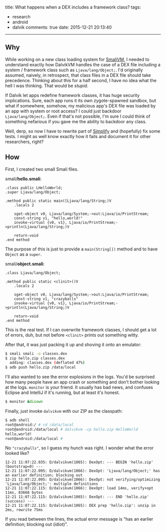 title: What happens when a DEX includes a framework class?
tags:
  - research
  - android
  - dalvik
comments: true
date: 2015-12-21 20:13:40
---

## Why
While working on a new class loading system for [SmaliVM](https://github.com/CalebFenton/simplify/tree/master/smalivm), I needed to understand exactly how DalvikVM handles the case of a DEX file including a system / framework class such as `Ljava/lang/Object;`. I'd originally assumed, naively, in retrospect, that class files in a DEX file should take precedence. Thinking about this for a half second, I have no idea what the hell I was thinking. That would be _stupid_.
<!-- more -->

If Dalvik let apps redefine framework classes, it has huge security implications. Sure, each app runs it its own zygote-spawned sandbox, but what if somewhere, somehow, my malicious app's DEX file was loaded by an app with system or root access? I could just backdoor `Ljava/lang/Object;`. Even if that's not possible, I'm sure I could think of something nefarious if you gave me the ability to backdoor any class.

Well, derp, so now I have to rewrite part of [Simplify](https://github.com/CalebFenton/simplify) and (hopefully) fix some tests. I might as well know exactly how it fails and document it for other researchers, right?

## How
First, I created two small Smali files.

smali/**hello.smali**:

``` smali
.class public LHelloWorld;
.super Ljava/lang/Object;

.method public static main([Ljava/lang/String;)V
    .locals 2

    sget-object v0, Ljava/lang/System;->out:Ljava/io/PrintStream;
    const-string v1, "hello,world!"
    invoke-virtual {v0, v1}, Ljava/io/PrintStream;->println(Ljava/lang/String;)V

    return-void
.end method
```

The purpose of this is just to provide a `main(String[])` method and to have `Object` as a `super`.

smali/**object.smali**:

``` smali
.class Ljava/lang/Object;

.method public static <clinit>()V
    .locals 2

    sget-object v0, Ljava/lang/System;->out:Ljava/io/PrintStream;
    const-string v1, "crazyballs"
    invoke-virtual {v0, v1}, Ljava/io/PrintStream;->println(Ljava/lang/String;)V

    return-void
.end method
```

This is the real test. If I can overwrite framework classes, I should get a lot of errors, duh, but not before `<clinit>` prints out something witty.

After that, it was just packing it up and shoving it onto an emulator:

``` bash
$ smali smali -o classes.dex
$ zip hello.zip classes.dex
  adding: classes.dex (deflated 47%)
$ adb push hello.zip /data/local
```

I'll also wanted to see the error explosions in the logs. You'd be surprised how many people have an app crash or something and don't bother looking at the logs. `monitor` is your friend. It usually has bad news, and confuses Eclipse and IntelliJ if it's running, but at least it's honest.

``` bash
$ monitor &disown
```

Finally, just invoke `dalvikvm` with our ZIP as the classpath:

``` bash
$ adb shell
root@android:/ # cd /data/local
root@android:/data/local # dalvikvm -cp hello.zip HelloWorld
hello,world!
root@android:/data/local #
```

No `"crazyballs"`, so I guess my hunch was right. I wonder what the error looked like?

```
12-21 11:07:22.035: D/dalvikvm(1065): DexOpt: --- BEGIN 'hello.zip' (bootstrap=0) ---
12-21 11:07:22.095: D/dalvikvm(1066): DexOpt: 'Ljava/lang/Object;' has an earlier definition; blocking out
12-21 11:07:22.095: D/dalvikvm(1066): DexOpt: not verifying/optimizing 'Ljava/lang/Object;': multiple definitions
12-21 11:07:22.115: D/dalvikvm(1066): DexOpt: load 14ms, verify+opt 11ms, 83668 bytes
12-21 11:07:22.115: D/dalvikvm(1065): DexOpt: --- END 'hello.zip' (success) ---
12-21 11:07:22.115: D/dalvikvm(1065): DEX prep 'hello.zip': unzip in 2ms, rewrite 75ms
```

If you read between the lines, the actual error message is "has an earlier definition; blocking out (idiot)".

